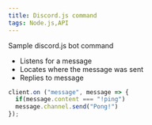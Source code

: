 ```yaml
---
title: Discord.js command
tags: Node.js,API
---
```


Sample discord.js bot command

- Listens for a message
- Locates where the message was sent
- Replies to message

```js
client.on ("message", message => {
  if(message.content === "!ping")
  message.channel.send("Pong!")
});
```
